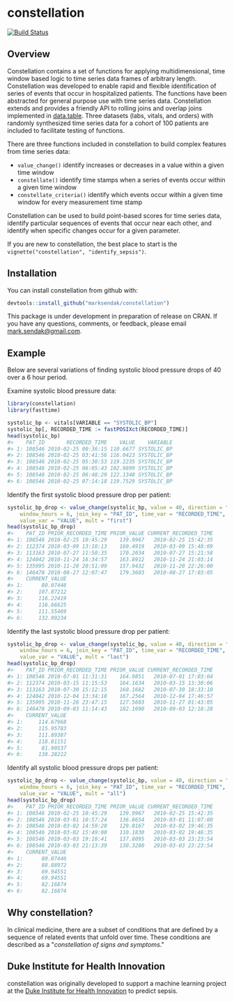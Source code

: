
<!-- README.md is generated from README.Rmd. Please edit that file -->
constellation
=============

[![Build Status](https://travis-ci.org/marksendak/constellation.svg?branch=master)](https://travis-ci.org/marksendak/constellation)

Overview
--------

Constellation contains a set of functions for applying multidimensional, time window based logic to time series data frames of arbitrary length. Constellation was developed to enable rapid and flexible identification of series of events that occur in hospitalized patients. The functions have been abstracted for general purpose use with time series data. Constellation extends and provides a friendly API to rolling joins and overlap joins implemented in [data.table](https://cran.r-project.org/web/packages/data.table/data.table.pdf). Three datasets (labs, vitals, and orders) with randomly synthesized time series data for a cohort of 100 patients are included to facilitate testing of functions.

There are three functions included in constellation to build complex features from time series data:

-   `value_change()` identify increases or decreases in a value within a given time window
-   `constellate()` identify time stamps when a series of events occur within a given time window
-   `constellate_criteria()` identify which events occur within a given time window for every measurement time stamp

Constellation can be used to build point-based scores for time series data, identify particular sequences of events that occur near each other, and identify when specific changes occur for a given parameter.

If you are new to constellation, the best place to start is the `vignette("constellation", "identify_sepsis")`.

Installation
------------

You can install constellation from github with:

``` r
devtools::install_github("marksendak/constellation")
```

This package is under development in preparation of release on CRAN. If you have any questions, comments, or feedback, please email <mark.sendak@gmail.com>.

Example
-------

Below are several variations of finding systolic blood pressure drops of 40 over a 6 hour period.

Examine systolic blood pressure data:

``` r
library(constellation)
library(fasttime)

systolic_bp <- vitals[VARIABLE == "SYSTOLIC_BP"]
systolic_bp[, RECORDED_TIME := fastPOSIXct(RECORDED_TIME)]
head(systolic_bp)
#>    PAT_ID       RECORDED_TIME    VALUE    VARIABLE
#> 1: 108546 2010-02-25 00:36:15 110.6677 SYSTOLIC_BP
#> 2: 108546 2010-02-25 03:41:56 116.0423 SYSTOLIC_BP
#> 3: 108546 2010-02-25 05:30:53 119.2235 SYSTOLIC_BP
#> 4: 108546 2010-02-25 06:05:43 102.9899 SYSTOLIC_BP
#> 5: 108546 2010-02-25 06:48:29 122.1348 SYSTOLIC_BP
#> 6: 108546 2010-02-25 07:14:18 119.7529 SYSTOLIC_BP
```

Identify the first systolic blood pressure drop per patient:

``` r
systolic_bp_drop <- value_change(systolic_bp, value = 40, direction = "down",
    window_hours = 6, join_key = "PAT_ID", time_var = "RECORDED_TIME", 
    value_var = "VALUE", mult = "first")
head(systolic_bp_drop)
#>    PAT_ID PRIOR_RECORDED_TIME PRIOR_VALUE CURRENT_RECORDED_TIME
#> 1: 108546 2010-02-25 10:45:29    139.9967   2010-02-25 15:42:35
#> 2: 112374 2010-03-09 13:18:13    160.4919   2010-03-09 15:48:09
#> 3: 113163 2010-07-27 11:50:35    170.2034   2010-07-27 15:21:58
#> 4: 124042 2010-11-24 16:34:57    163.8912   2010-11-24 21:03:14
#> 5: 135995 2010-11-20 20:51:09    157.9432   2010-11-20 22:26:00
#> 6: 146478 2010-08-27 12:07:47    179.3603   2010-08-27 17:03:05
#>    CURRENT_VALUE
#> 1:      80.07446
#> 2:     107.87212
#> 3:     116.22419
#> 4:     116.66625
#> 5:     111.55469
#> 6:     132.99234
```

Identify the last systolic blood pressure drop per patient:

``` r
systolic_bp_drop <- value_change(systolic_bp, value = 40, direction = "down",
    window_hours = 6, join_key = "PAT_ID", time_var = "RECORDED_TIME", 
    value_var = "VALUE", mult = "last")
head(systolic_bp_drop)
#>    PAT_ID PRIOR_RECORDED_TIME PRIOR_VALUE CURRENT_RECORDED_TIME
#> 1: 108546 2010-07-01 11:31:31    164.9851   2010-07-01 17:03:04
#> 2: 112374 2010-03-15 11:15:53    164.1634   2010-03-15 13:30:06
#> 3: 113163 2010-07-30 15:12:15    160.1682   2010-07-30 18:33:10
#> 4: 124042 2010-12-04 13:34:18    167.2564   2010-12-04 17:46:57
#> 5: 135995 2010-11-26 23:47:15    127.5603   2010-11-27 01:43:05
#> 6: 146478 2010-09-03 11:14:43    182.1690   2010-09-03 12:18:28
#>    CURRENT_VALUE
#> 1:     114.67968
#> 2:     115.95783
#> 3:     111.89387
#> 4:     118.81151
#> 5:      81.90537
#> 6:     138.28222
```

Identify all systolic blood pressure drops per patient:

``` r
systolic_bp_drop <- value_change(systolic_bp, value = 40, direction = "down",
    window_hours = 6, join_key = "PAT_ID", time_var = "RECORDED_TIME", 
    value_var = "VALUE", mult = "all")
head(systolic_bp_drop)
#>    PAT_ID PRIOR_RECORDED_TIME PRIOR_VALUE CURRENT_RECORDED_TIME
#> 1: 108546 2010-02-25 10:45:29    139.9967   2010-02-25 15:42:35
#> 2: 108546 2010-03-01 10:57:24    136.8654   2010-03-01 11:07:00
#> 3: 108546 2010-03-02 14:59:20    129.0167   2010-03-02 19:46:35
#> 4: 108546 2010-03-02 15:49:00    110.1830   2010-03-02 19:46:35
#> 5: 108546 2010-03-03 19:18:41    137.8095   2010-03-03 23:23:54
#> 6: 108546 2010-03-03 21:13:39    130.3280   2010-03-03 23:23:54
#>    CURRENT_VALUE
#> 1:      80.07446
#> 2:      88.88972
#> 3:      69.94551
#> 4:      69.94551
#> 5:      82.16874
#> 6:      82.16874
```

Why constellation?
------------------

In clinical medicine, there are a subset of conditions that are defined by a sequence of related events that unfold over time. These conditions are described as a "*constellation of signs and symptoms*."

Duke Institute for Health Innovation
------------------------------------

constellation was originally developed to support a machine learning project at the [Duke Institute for Health Innovation](http://www.dihi.org/) to predict sepsis.
